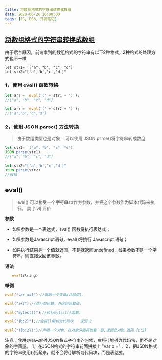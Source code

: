 ```yaml
---
title: 将数组格式的字符串转换成数组
date: 2020-06-26 16:00:00
tags: [JS, ES6, 开发笔记]
---
```


## [将数组格式的字符串转换成数组](https://www.cnblogs.com/shy0113/p/12064590.html)



由于后台原因，前端拿到的数组格式的字符串有以下2种格式，2种格式的处理方式也不一样

```
let str1= '["a", "b", "c", "d"]'
let str2="['a','b','c','d']"
```

### 1，使用 eval() 函数转换

```js
let arr =  eval('(' + str1 + ')');  
//["a", "b", "c", "d"]
```

```js
let arr =  eval('(' + str2 + ')');  
//['a','b','c','d']
```

### 2，使用 JSON.parse() 方法转换

> 由于数组类型也是对象， 可以使用 JSON.parse()将字符串转成数组

```js
let str1= '["a", "b", "c", "d"]'
JSON.parse(str1)
//["a", "b", "c", "d"]
```

```js
let str2="['a','b','c','d']"
JSON.parse(str2)
//报错
```



## eval()     

> eval() 可以接受一个**字符串**str作为参数，并把这个参数作为脚本代码来执行。
> 美 ['ivl]  评价

**参数**

- 如果参数是一个表达式，eval() 函数将执行表达式；

- 如果参数是Javascript语句，eval()将执行 Javascript 语句；

- 如果执行结果是一个值就返回，不是就返回undefined，如果参数不是一个字符串，则直接返回该参数。

**语法**

```js
   eval(string)
```

**举例**

```js
eval("var a=1");//声明一个变量a并赋值1。

eval("2+3");//执行加运算，并返回运算值。

eval("mytest()");//执行mytest()函数。

eval("{b:2}");//会将{}解析为代码块   返回 2

eval("({b:2})")//声明一个对象，在对象外面再嵌套一层,返回此对象 返回 {b:2}
```

注意：使用eval来解析JSON格式字符串的时候，会将{}解析为代码块，而不是对象的字面量。
1，在JSON格式的字符串前面拼接上 "var o ="；
2，把JSON格式的字符串使用()括起来，就不会将{}解析为代码块，而是表达式。